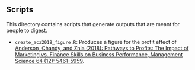 ## Scripts

This directory contains scripts that generate outputs that are meant for people to digest.

- `create_acz2018_figure.R`: Produces a figure for the profit effect of
[Anderson, Chandy, and Zhia (2018): Pathways to Profits: The Impact of Marketing vs. Finance Skills on Business Performance, Management Science 64 (12): 5461-5959](https://doi.org/10.1287/mnsc.2017.2920).

